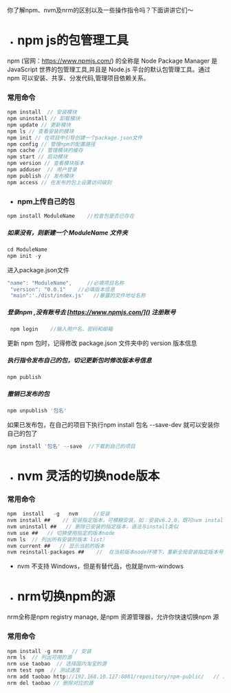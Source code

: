 你了解npm、nvm及nrm的区别以及一些操作指令吗？下面讲讲它们～



* # npm  js的包管理工具
npm (官网：https://www.npmjs.com/) 的全称是 Node Package Manager 是 JavaScript 世界的包管理工具,并且是 Node.js 平台的默认包管理工具。通过 npm 可以安装、共享、分发代码,管理项目依赖关系。

###     常用命令
```js
npm install  // 安装模块
npm uninstall // 卸载模块
npm update // 更新模块
npm ls // 查看安装的模块
npm init // 在项目中引导创建一个package.json文件
npm config // 管理npm的配置路径
npm cache // 管理模块的缓存
npm start // 启动模块
npm version // 查看模块版本
npm adduser  // 用户登录
npm publish // 发布模块
npm access // 在发布的包上设置访问级别
```
  
* ### npm上传自己的包

```js
npm install ModuleName    //检查包是否已存在  
```
#####    如果没有，则新建一个  ModuleName 文件夹

```js
cd ModuleName
npm init -y
```
进入package.json文件

```js
"name": "ModuleName",     //必填项目名称
 "version": "0.0.1"    //必填版本信息
 "main":'./dist/index.js'   //暴露的文件地址名称
```
##### 登录npm  ,没有账号去  [https://www.npmjs.com/]()   注册账号

```js
 npm login    //输入用户名、密码和邮箱
```
更新 npm 包时，记得修改 package.json 文件夹中的 version 版本信息

#####  执行指令发布自己的包，切记更新包时修改版本号信息

```js
npm publish
```
#####  撤销已发布的包

```js
npm unpublish '包名'
```
如果已发布包，在自己的项目下执行npm install 包名 --save-dev 就可以安装你自己的包了

```js
npm install '包名' --save  //下载到自己的项目
```

* # nvm 灵活的切换node版本

###     常用命令
```js
npm  install   -g   nvm     //安装
nvm install ##    // 安装指定版本，可模糊安装，如：安装v6.2.0，既可nvm install v6.2.0，又可nvm install 6.2
nvm uninstall ##   // 删除已安装的指定版本，语法与install类似
nvm use ##   // 切换使用指定的版本node
nvm ls  // 列出所有安装的版本 list）
nvm current ##   // 显示当前的版本
nvm reinstall-packages ##    //  在当前版本node环境下，重新全局安装指定版本号的npm包
```

* nvm 不支持 Windows，但是有替代品，也就是nvm-windows


* #  nrm切换npm的源
nrm全称是npm registry manage, 是npm 资源管理器，允许你快速切换npm 源

###     常用命令
```js
npm install -g nrm   // 安装
nrm ls  // 列出可用的源
nrm use taobao  // 选择国内淘宝的源
nrm test npm  // 测试速度
nrm add taobao http://192.168.10.127:8081/repository/npm-public/   // 添加源
nrm del taobao // 删除对应的源
```